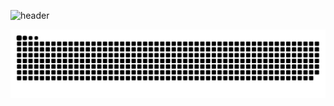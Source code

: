![header](https://capsule-render.vercel.app/api?type=waving&height=150&text=Hello!&fontAlign=80&fontAlignY=40&color=gradient)


<!--
**JustinLycklama/JustinLycklama** is a ✨ _special_ ✨ repository because its `README.md` (this file) appears on your GitHub profile.

Here are some ideas to get you started:

- 🔭 I’m currently working on ...
- 🌱 I’m currently learning ...
- 👯 I’m looking to collaborate on ...
- 🤔 I’m looking for help with ...
- 💬 Ask me about ...
- 📫 How to reach me: ...
- 😄 Pronouns: ...
- ⚡ Fun fact: ...
-->

<picture>
  <source media="(prefers-color-scheme: dark)" srcset="https://github.com/justinlycklama/justinlycklama/blob/output/github-snake-dark.svg" />
  <source media="(prefers-color-scheme: light)" srcset="https://github.com/justinlycklama/justinlycklama/blob/output/github-snake.svg" />
  <img alt="github-snake" src="github-snake.svg" />
</picture>
